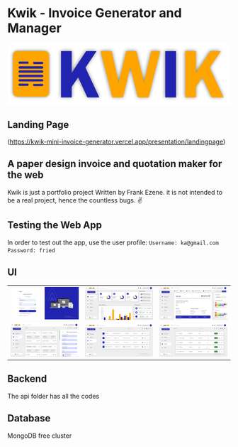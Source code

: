 # Kwik - Invoice Generator and Manager
![Kwik](public/kwik_logo.png)

## Landing Page
(https://kwik-mini-invoice-generator.vercel.app/presentation/landingpage)

## A paper design invoice and quotation maker for the web
  
Kwik is just a portfolio project Written by Frank Ezene.
it is not intended to be a real project, hence the countless bugs. ✌

## Testing the Web App 
In order to test out the app, use the user profile: 
`Username: ka@gmail.com`
`Password: fried`

## UI
| | | |
|:-------------------------:|:-------------------------:|:-------------------------:|
|<img width="500" alt="kwik screenshot" src="/public/loginp.jpg"> | <img width="500" alt="kwik screenshot" src="/public/dash.jpg">| <img width="500" alt="kwik screenshot" src="/public/editpage.jpg">| 
|<img width="500" alt="kwik screenshot" src="/public/invspage.jpg">| <img width="500" alt="kwik screenshot" src="/public/clientmgr.jpg">|<img width="500" alt="kwik screenshot" src="/public/prdmgr.jpg">|

## Backend 

The api folder has all the codes

## Database 

MongoDB free cluster

